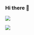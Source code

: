 ### Hi there 👋

![](https://komarev.com/ghpvc/?username=SerenModz21&style=plastic)

![](https://hit.yhype.me/github/profile?user_id=41450647)

<!--
**SerenModz21/SerenModz21** is a ✨ _special_ ✨ repository because its `README.md` (this file) appears on your GitHub profile.

Here are some ideas to get you started:

- 🔭 I’m currently working on ...
- 🌱 I’m currently learning ...
- 👯 I’m looking to collaborate on ...
- 🤔 I’m looking for help with ...
- 💬 Ask me about ...
- 📫 How to reach me: ...
- 😄 Pronouns: ...
- ⚡ Fun fact: ...
-->
